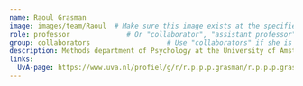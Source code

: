 ```yaml
---
name: Raoul Grasman
image: images/team/Raoul  # Make sure this image exists at the specified path
role: professor              # Or "collaborator", "assistant professor", etc.
group: collaborators                   # Use "collaborators" if she is a collaborator
description: Methods department of Psychology at the University of Amsterdam
links:
  UvA-page: https://www.uva.nl/profiel/g/r/r.p.p.p.grasman/r.p.p.p.grasman.html
---
```

